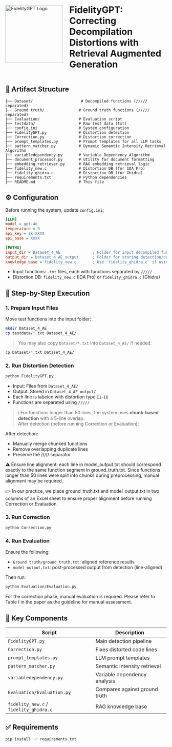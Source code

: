 <div style="display: flex; align-items: center;">
  <img src="https://github.com/user-attachments/assets/3f369878-e56e-4fe5-9f19-be37c34fe90c" alt="FidelityGPT Logo" width="180" style="margin-right: 20px;"/>
  <h1>FidelityGPT: Correcting Decompilation Distortions with Retrieval Augmented Generation</h1>
</div>


## 📁 Artifact Structure

```
├── Dataset/                     # Decompiled functions (///// separated)
├── Ground truth/               # Ground truth functions (///// separated)
├── Evaluation/                 # Evaluation script
├── testdata/                   # Raw test data (txt)
├── config.ini                  # System configuration
├── FidelityGPT.py              # Distortion detection
├── Correction.py               # Distortion correction
├── prompt_templates.py         # Prompt templates for all LLM tasks
├── pattern_matcher.py          # Dynamic Semantic Intensity Retrieval Algorithm
├── variabledependency.py       # Variable Dependency Algorithm
├── document_processor.py       # Utility for document formatting
├── embedding_retriever.py      # RAG embedding retrieval logic
├── fidelity_new.c              # Distortion DB (for IDA Pro)
├── fidelity_ghidra.c           # Distortion DB (for Ghidra)
├── requirements.txt            # Python dependencies
├── README.md                   # This file
```

## ⚙️ Configuration

Before running the system, update `config.ini`:

```ini
[LLM]
model = gpt-4o
temperature = 0
api_key = sk-XXXX             
api_base = XXXX 

[PATHS]
input_dir = Dataset_4_AE              ; Folder for input decompiled functions
output_dir = Dataset_4_AE_output      ; Folder for storing detection/correction results
knowledge_base = fidelity_new.c       ; Use `fidelity_ghidra.c` if using Ghidra
```

- Input functions: `.txt` files, each with functions separated by `/////`
- Distortion DB: `fidelity_new.c` (IDA Pro) or `fidelity_ghidra.c` (Ghidra)

## 🧪 Step-by-Step Execution

### 1. Prepare Input Files

Move test functions into the input folder:

```bash
mkdir Dataset_4_AE
cp testdata/*.txt Dataset_4_AE/
```

> You may also copy `Dataset/*.txt` into `Dataset_4_AE/` if needed:
```bash
cp Dataset/*.txt Dataset_4_AE/
```

### 2. Run Distortion Detection

```bash
python FidelityGPT.py
```

- Input: Files from `Dataset_4_AE/`
- Output: Stored in `Dataset_4_AE_output/`
- Each line is labeled with distortion type `I1`–`I6`
- Functions are separated using `/////`

> ℹ️ For functions longer than 50 lines, the system uses **chunk-based detection** with a 5-line overlap.  
After detection (before running Correction or Evaluation):

After detection:
- Manually merge chunked functions
- Remove overlapping duplicate lines
- Preserve the ///// separator

⚠️ Ensure line alignment: each line in model_output.txt should correspond exactly to the same function segment in ground_truth.txt. Since functions longer than 50 lines were split into chunks during preprocessing, manual alignment may be required.

👉 In our practice, we place ground_truth.txt and model_output.txt in two columns of an Excel sheet to ensure proper alignment before running Correction or Evaluation.

### 3. Run Correction

```bash
python Correction.py
```

### 4. Run Evaluation

Ensure the following:
- `Ground truth/ground_truth.txt`: aligned reference results
- `model_output.txt`: post-processed output from detection (line-aligned)

Then run:

```bash
python Evaluation/Evaluation.py
```

For the correction phase, manual evaluation is required. Please refer to Table I in the paper as the guideline for manual assessment.

## 🧠 Key Components

| Script | Description |
|--------|-------------|
| `FidelityGPT.py` | Main detection pipeline |
| `Correction.py` | Fixes distorted code lines |
| `prompt_templates.py` | LLM prompt templates |
| `pattern_matcher.py` | Semantic intensity retrieval |
| `variabledependency.py` | Variable dependency analysis |
| `Evaluation/Evaluation.py` | Compares against ground truth |
| `fidelity_new.c` / `fidelity_ghidra.c` | RAG knowledge base |

## ✅ Requirements

```bash
pip install -r requirements.txt
```
